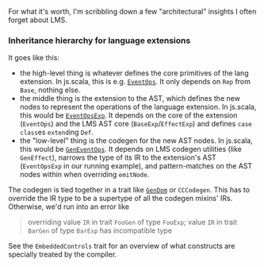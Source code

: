 
For what it's worth, I'm scribbling down a few "architectural" insights I often forget about LMS.

### Inheritance hierarchy for language extensions

It goes like this:

- the high-level thing is whatever defines the core primitives of the lang extension. In js.scala, this is e.g. [`EventOps`](https://github.com/js-scala/js-scala/blob/0b5771853a35a37d011f0ddebf770fdcd7fc8bc1/core/src/main/scala/scala/js/language/dom/EventOps.scala). It only depends on `Rep` from `Base`, nothing else.
- the middle thing is the extension to the AST, which defines the new nodes to represent the operations of the language extension. In js.scala, this would be [`EventOpsExp`](https://github.com/js-scala/js-scala/blob/0b5771853a35a37d011f0ddebf770fdcd7fc8bc1/core/src/main/scala/scala/js/exp/dom/EventOpsExp.scala). It depends on the core of the extension (`EventOps`) and the LMS AST core (`BaseExp`/`EffectExp`) and defines `case class`es `extend`ing `Def`.
- the "low-level" thing is the codegen for the new AST nodes. In js.scala, this would be [`GenEventOps`](https://github.com/js-scala/js-scala/blob/0b5771853a35a37d011f0ddebf770fdcd7fc8bc1/core/src/main/scala/scala/js/gen/js/dom/GenEventOps.scala). It depends on LMS codegen utilities (like `GenEffect`), narrows the type of its IR to the extension's AST (`EventOpsExp` in our running example), and pattern-matches on the AST nodes within when overriding `emitNode`.

The codegen is tied together in a trait like [`GenDom`](https://github.com/js-scala/js-scala/blob/0b5771853a35a37d011f0ddebf770fdcd7fc8bc1/core/src/main/scala/scala/js/gen/js/dom/GenDom.scala#L5) or `CCCodegen`. This has to override the IR type to be a supertype of all the codegen mixins' IRs. Otherwise, we'd run into an error like

> overriding value `IR` in trait `FooGen` of type `FooExp`; value `IR` in trait `BarGen` of type `BarExp` has incompatible type

See the `EmbeddedControls` trait for an overview of what constructs are specially treated by the compiler.
